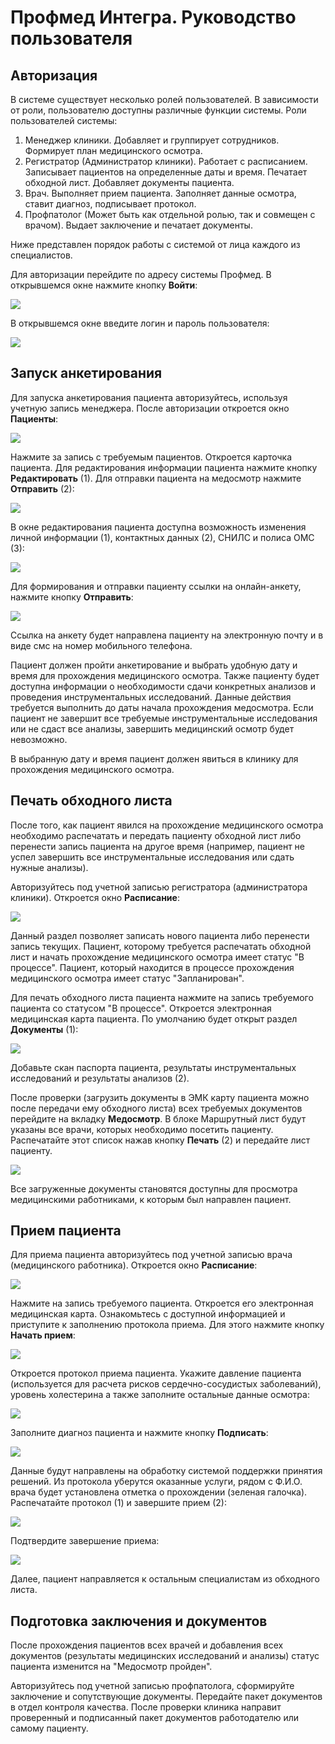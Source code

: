 # Профмед Интегра. Руководство пользователя

## Авторизация

В системе существует несколько ролей пользователей. В зависимости от роли, пользователю доступны различные функции системы. Роли пользователей системы:

1. Менеджер клиники. Добавляет и группирует сотрудников. Формирует план медицинского осмотра.
2. Регистратор (Администратор клиники). Работает с расписанием. Записывает пациентов на определенные даты и время. Печатает обходной лист. Добавляет документы пациента.
3. Врач. Выполняет прием пациента. Заполняет данные осмотра, ставит диагноз, подписывает протокол.
4. Профпатолог (Может быть как отдельной ролью, так и совмещен с врачом). Выдает заключение и печатает документы.

Ниже представлен порядок работы с системой от лица каждого из специалистов.

Для авторизации перейдите по адресу системы Профмед. В открывшемся окне нажмите кнопку **Войти**:

![](img/auth1.png)

В открывшемся окне введите логин и пароль пользователя:

![](img/auth2.png)

## Запуск анкетирования

Для запуска анкетирования пациента авторизуйтесь, используя учетную запись менеджера. После авторизации откроется окно **Пациенты**:

![](img/sotr1.png)

Нажмите за запись с требуемым пациентов. Откроется карточка пациента. Для редактирования информации пациента нажмите кнопку **Редактировать** (1). Для отправки пациента на медосмотр нажмите **Отправить** (2):

![](img/anket1.png)

В окне редактирования пациента доступна возможность изменения личной информации (1), контактных данных (2), СНИЛС и полиса ОМС (3):

![](img/anket2.png)

Для формирования и отправки пациенту ссылки на онлайн-анкету, нажмите кнопку **Отправить**:

![](img/anket3.png)

Ссылка на анкету будет направлена пациенту на электронную почту и в виде смс на номер мобильного телефона. 

Пациент должен пройти анкетирование и выбрать удобную дату и время для прохождения медицинского осмотра. Также пациенту будет доступна информации о необходимости сдачи конкретных анализов и проведения инструментальных исследований. Данные действия требуется выполнить до даты начала прохождения медосмотра. Если пациент не завершит все требуемые инструментальные исследования или не сдаст все анализы, завершить медицинский осмотр будет невозможно.

В выбранную дату и время  пациент должен явиться в клинику для прохождения медицинского осмотра.

## Печать обходного листа

После того, как пациент явился на прохождение медицинского осмотра необходимо распечатать и передать пациенту обходной лист либо перенести запись пациента на другое время (например, пациент не успел завершить все инструментальные исследования или сдать нужные анализы).

Авторизуйтесь под учетной записью регистратора (администратора клиники). Откроется окно **Расписание**:

![](img/rasp1.png)

Данный раздел позволяет записать нового пациента либо перенести запись текущих. Пациент, которому требуется распечатать обходной лист и начать прохождение медицинского осмотра имеет статус "В процессе". Пациент, который находится в процессе прохождения медицинского осмотра имеет статус "Запланирован".

Для печать обходного листа пациента нажмите на запись требуемого пациента со статусом "В процессе". Откроется электронная медицинская карта пациента. По умолчанию будет открыт раздел **Документы** (1):

![](img/kart1.png)

Добавьте скан паспорта пациента, результаты инструментальных исследований и результаты анализов (2).

После проверки (загрузить документы в ЭМК карту пациента можно после передачи ему обходного листа) всех требуемых документов перейдите на вкладку **Медосмотр**. В блоке Маршрутный лист будут указаны все врачи, которых необходимо посетить пациенту. Распечатайте этот список нажав кнопку **Печать** (2) и передайте лист пациенту.  

![](img/kart2.png)

Все загруженные документы становятся доступны для просмотра медицинскими работниками, к которым был направлен пациент.

## Прием пациента

Для приема пациента авторизуйтесь под учетной записью врача (медицинского работника). Откроется окно **Расписание**:

![](img/pr1.png)

Нажмите на запись требуемого пациента. Откроется его электронная медицинская карта. Ознакомьтесь с доступной информацией и приступите к заполнению протокола приема. Для этого нажмите кнопку **Начать прием**:

![](img/pr2.png)

Откроется протокол приема пациента. Укажите давление пациента (используется для расчета рисков сердечно-сосудистых заболеваний), уровень холестерина а также заполните остальные данные осмотра:

![](img/pr3.png)

Заполните диагноз пациента и нажмите кнопку **Подписать**:

![](img/pr4.png)

Данные будут направлены на обработку системой поддержки принятия решений. Из протокола уберутся оказанные услуги, рядом с Ф.И.О. врача будет установлена отметка о прохождении (зеленая галочка). Распечатайте протокол (1) и завершите прием (2):

![](img/pr5.png)

Подтвердите завершение приема:

![](img/pr6.png)

Далее, пациент направляется к остальным специалистам из обходного листа.

## Подготовка заключения и документов

После прохождения пациентов всех врачей и добавления всех документов (результаты медицинских исследований и анализы) статус пациента изменится на "Медосмотр пройден". 

Авторизуйтесь под учетной записью профпатолога, сформируйте заключение и сопутствующие документы. Передайте пакет документов в отдел контроля качества. После проверки клиника направит проверенный и подписанный пакет документов работодателю или самому пациенту.
